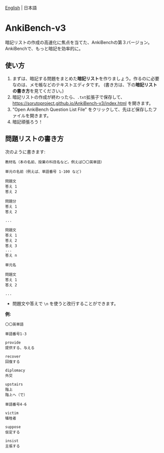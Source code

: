 [English](README.md) | 日本語

# AnkiBench-v3
暗記リストの作成の高速化に焦点を当てた、AnkiBenchの第３バージョン。
AnkiBenchで、もっと暗記を効率的に。

## 使い方
1. まずは、暗記する問題をまとめた**暗記リスト**を作りましょう。作るのに必要なのは、メモ帳などのテキストエディタです。 (書き方は、下の**暗記リストの書き方**を見てください。)
2. 暗記リストの作成が終わったら、`.txt`拡張子で保存して、https://sorutoproject.github.io/AnkiBench-v3/index.html を開きます。
3. "Open AnkiBench Question List File" をクリックして、先ほど保存したファイルを開きます。
4. 暗記頑張ろう！

## 問題リストの書き方

次のように書きます:
```
教材名（本の名前、授業の科目名など。例えば〇〇英単語）

単元の名前（例えば、単語番号 1-100 など)

問題文
答え 1
答え 2

問題分
答え 1
答え 2

...

問題文
答え 1
答え 2
答え 3
...
答え n

単元名

問題文
答え 1
答え 2

...
```

* 問題文や答えで `\n` を使うと改行することができます。

**例:**
```
〇〇英単語

単語番号1-3

provide
提供する、与える

recover
回復する

diplomacy
外交

upstairs
階上
階上へ（で）

単語番号4-6

victim
犠牲者

suppose
仮定する

insist
主張する
```
